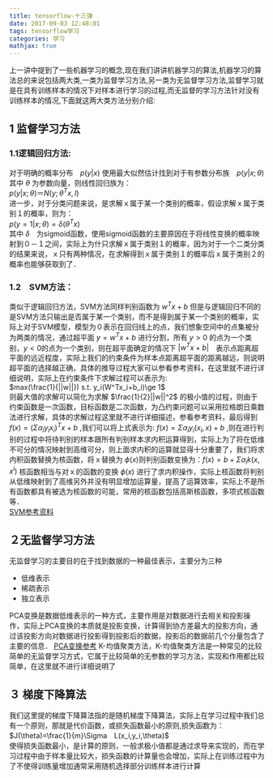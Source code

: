 ```yaml
---
title: tensorflow-十三弹
date: 2017-09-03 12:48:01
tags: tensorflow学习
categories: 学习
mathjax: true
---
```

上一讲中提到了一些机器学习的概念,现在我们讲讲机器学习的算法,机器学习的算法总的来说包括两大类,一类为监督学习方法,另一类为无监督学习方法,监督学习就是在具有训练样本的情况下对样本进行学习的过程,而无监督的学习方法针对没有训练样本的情况,下面就这两大类方法分别介绍:  
## 1 监督学习方法
### 1.1逻辑回归方法:
对于明确的概率分布　$p(y|x)$ 使用最大似然估计找到对于有参数分布族　$p(y|x;\theta)$　其中 $\theta$ 为参数向量，则线性回归族为：  
$p(y|x;\theta)＝N(y;\theta^T x,I)$  
进一步，对于分类问题来说，是求解ｘ属于某一个类别的概率，假设求解ｘ属于类别１的概率，则为：  
$p(y=1|x;\theta)=\delta(\theta^T x)$  
其中 $\delta$　为sigmoid函数，使用sigmoid函数的主要原因在于将线性变换的概率映射到０－１之间，实际上为什只求解ｘ属于类别１的概率，因为对于一个二类分类的结果来说，ｘ只有两种情况，在求解得到ｘ属于类别１的概率后ｘ属于类别２的概率也能够获取到了．
### 1.2　SVM方法：
类似于逻辑回归方法，SVM方法同样判别函数为 $w^Tx+b$ 但是与逻辑回归不同的是SVM方法只输出是否属于某一个类别，而不是得到属于某一个类别的概率，实际上对于SVM模型，模型为０表示在回归线上的点，我们想象空间中的点集被分为两类的情况，通过超平面 $y=w^Tx+b$ 进行分割，所有 $y>0$ 的点为一个类别，$y<0$的点为一个类别，则在超平面确定的情况下 $|w^Tx+b|$　表示点距离超平面的远近程度，实际上我们的约束条件为样本点距离超平面的距离越远，则说明超平面的选择越正确，具体的推导过程大家可以参看参考资料，在这里就不进行详细说明，实际上在约束条件下求解过程可以表示为:  
$max(\frac{1}{||w||}) s.t. y_i(W^Tx_i+b_i)\ge 1$  
则最大值的求解可以简化为求解 $\frac{1}{2}||w||^2$ 的极小值的过程，则由于约束函数是一次函数，目标函数是二次函数，为凸约束问题可以采用拉格朗日乘数法进行求解，具体的求解过程这里就不进行详细描述，参看参考资料，最后得到 $f(x)=(\Sigma\alpha_iy_ix_i)^Tx+b$ ,我们可以将上式表示为: $f(x)=\Sigma\alpha_iy_i(x_i,x)+b$ ,则在进行判别的过程中将待判别的样本跟所有判别样本求内积运算得到，实际上为了将在低维不可分的情况映射到高维可分，则上面求内积的运算就显得十分重要了，我们将求内积函数替换为核函数，将ｘ替换为 $\phi(x)$则判别函数变换为：$f(x)=b+\Sigma\alpha_ik(x,x^i)$ 核函数相当与对ｘ的函数的变换 $\phi(x)$ 进行了求内积操作，实际上核函数将判别从低维映射到了高维另外并没有明显增加运算量，提高了运算效率，实际上不是所有函数都具有被选为核函数的可能，常用的核函数包括高斯核函数，多项式核函数等．  
[SVM参考资料](http://blog.csdn.net/v_july_v/article/details/7624837)
## ２无监督学习方法
无监督学习的主要目的在于找到数据的一种最佳表示，主要分为三种
* 低维表示
* 稀疏表示
* 独立表示

PCA变换是数据低维表示的一种方式，主要作用是对数据进行去相关和投影操作，实际上PCA变换的本质就是投影变换，计算得到协方差最大的投影方向，通过该投影方向对数据进行投影得到投影后的数据，投影后的数据前几个分量包含了主要的信息．
[PCA变换参考](http://wuweiblog.com/2017/05/03/PCA%E5%8F%98%E6%8D%A2%E7%90%86%E8%A7%A3/)
K-均值聚类方法，K-均值聚类方法是一种常见的比较简单的无监督学习方式，它属于比较简单的无参数的学习方法，实现和作用都比较简单，在这里就不进行详细说明了

## ３ 梯度下降算法
我们这里提的梯度下降算法指的是随机梯度下降算法，实际上在学习过程中我们总有一个原则，那就是代价函数，或损失函数最小的原则,损失函数为：  
$J(\theta)=\frac{1}{m}\Sigma　L(x_i,y_i,\theta)$  
使得损失函数最小，是计算的原则，一般求极小值都是通过求导来实现的，而在学习过程中由于样本量比较大，损失函数的计算量也会增加，实际上在训练过程中为了不使得训练量增加通常采用随机选择部分训练样本进行计算
